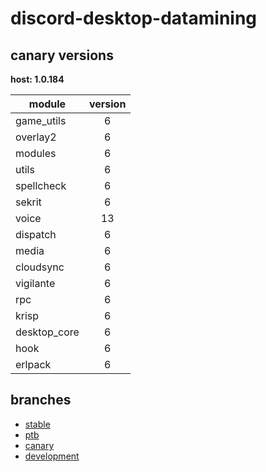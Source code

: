 # discord-desktop-datamining

## canary versions

**host: 1.0.184**

| module | version |
| ------ | :-----: |
| game_utils | 6 |
| overlay2 | 6 |
| modules | 6 |
| utils | 6 |
| spellcheck | 6 |
| sekrit | 6 |
| voice | 13 |
| dispatch | 6 |
| media | 6 |
| cloudsync | 6 |
| vigilante | 6 |
| rpc | 6 |
| krisp | 6 |
| desktop_core | 6 |
| hook | 6 |
| erlpack | 6 |

## branches

- [stable](https://github.com/OpenAsar/discord-desktop-datamining/tree/stable)
- [ptb](https://github.com/OpenAsar/discord-desktop-datamining/tree/ptb)
- [canary](https://github.com/OpenAsar/discord-desktop-datamining/tree/canary)
- [development](https://github.com/OpenAsar/discord-desktop-datamining/tree/development)